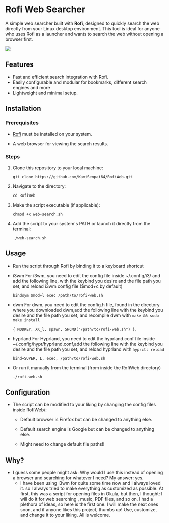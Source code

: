 # Rofi Web Searcher

A simple web searcher built with **Rofi**, designed to quickly search the web directly from your Linux desktop environment. This tool is ideal for anyone who uses Rofi as a launcher and wants to search the web without opening a browser first.

![](https://github.com/KamiSenpai64/RofiWeb/blob/master/untitled.gif)

## Features

- Fast and efficient search integration with Rofi.
- Easily configurable and modular for bookmarks, different search engines and more
- Lightweight and minimal setup.

## Installation

### Prerequisites

- [Rofi](https://github.com/davatorium/rofi) must be installed on your system.

- A web browser for viewing the search results.

### Steps

1. Clone this repository to your local machine:

	``git clone https://github.com/KamiSenpai64/RofiWeb.git``

2. Navigate to the directory:
	
	``cd RofiWeb``

3. Make the script executable (if applicable):
	
	``chmod +x web-search.sh``

4. Add the script to your system's PATH or launch it directly from the terminal:
	
	``./web-search.sh``

## Usage

- Run the script through Rofi by binding it to a keyboard shortcut 

- i3wm
	For i3wm, you need to edit the config file inside ~/.config/i3/ and add the following line, with the keybind you desire and the file path you set, and reload i3wm config file ($mod+c by default)

	```
	bindsym $mod+l exec /path/to/rofi-web.sh
	```

- dwm 
	For dwm, you need to edit the config.h file, found in the directory where you downloaded dwm,add the following line with the keybind you desire and the file path you set, and recompile dwm with `make && sudo make install`
	
	```
	{ MODKEY, XK_l, spawn, SHCMD("/path/to/rofi-web.sh") },
	```

- hyprland
	For Hyprland, you need to edit the hyprland.conf file inside ~/.config/hypr/hyprland.conf,add the following line with the keybind you desire and the file path you set, and reload hyprland with `hyprctl reload`
	
	```
	bind=SUPER, L, exec, /path/to/rofi-web.sh
	```

- Or run it manually from the terminal (from inside the RofiWeb directory)
	
	```
	./rofi-web.sh
	```

## Configuration

- The script can be modified to your liking by changing the config files inside RofiWeb/:

	- Default browser is Firefox but can be changed to anything else.

	- Default search engine is Google but can be changed to anything else.
	
	- Might need to change default file paths!!

## Why?

- I guess some people might ask: Why would I use this instead of opening a browser and searching for whatever I need?
	My answer: yes.
	- I have been using i3wm for quite some time now and I always loved it. so I always tried to make everything as customized as possible. At first, this was a script for opening files in Okula, but then, I thought: I will do it for web searching , music, PDF files, and so on. I had a plethora of ideas, so here is the first one. I will make the next ones soon, and if anyone likes this project, thumbs up! Use, customize, and change it to your liking. All is welcome.

